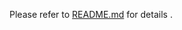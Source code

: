 Please refer to [README.md](https://github.com/imc-ux/AdvancedNuxt/blob/main/README.md) for details .
